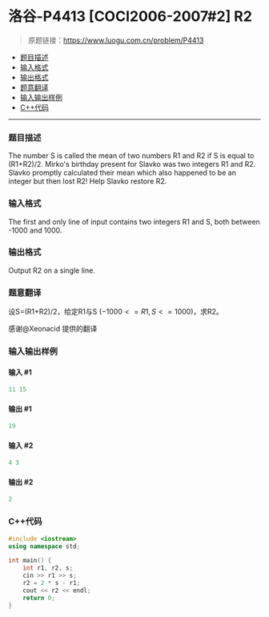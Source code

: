 # 洛谷-P4413 [COCI2006-2007#2] R2

> 原题链接：https://www.luogu.com.cn/problem/P4413

- [题目描述](#题目描述)
- [输入格式](#输入格式)
- [输出格式](#输出格式)
- [题意翻译](#题意翻译)
- [输入输出样例](#输入输出样例)
- [C++代码](#C++代码)

---

### <a name="题目描述">题目描述</a>

The number S is called the mean of two numbers R1 and R2 if S is equal  to (R1+R2)/2. Mirko's birthday present for Slavko was two integers R1  and R2. Slavko promptly calculated their mean which also happened to be  an integer but then lost R2! Help Slavko restore R2.

### <a name="输入格式">输入格式</a>

The first and only line of input contains two integers R1 and S, both between -1000 and 1000.

### <a name="输出格式">输出格式</a>

Output R2 on a single line.

### <a name="题意翻译">题意翻译</a>

设S=(R1+R2)/2，给定R1与S $(-1000<=R1,S<=1000)$，求R2。

感谢@Xeonacid 提供的翻译

### <a name="输入输出样例">输入输出样例</a>

#### 输入 #1

```c++
11 15
```

#### 输出 #1

```c++
19
```

#### 输入 #2

```c++
4 3
```

#### 输出 #2

```c++
2
```

### <a name="C++代码">C++代码</a>

```c++
#include <iostream>
using namespace std;

int main() {
    int r1, r2, s;
    cin >> r1 >> s;
    r2 = 2 * s - r1;
    cout << r2 << endl;
    return 0;
}
```
